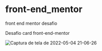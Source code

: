 # front-end_mentor
front end mentor desafio

Desafio card front-end-mentor

![Captura de tela de 2022-05-04 21-06-26](https://user-images.githubusercontent.com/53490825/166845213-0e6064b8-2f95-4dfe-a2dd-9d7031da5f44.png)

